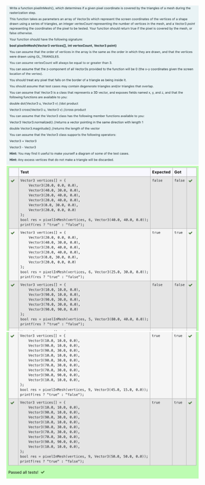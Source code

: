 ![alt text](https://github.com/trishalapiz/CS373-2021/blob/main/mid-semester-test/q5/question-five.png?raw=true)
![alt text](https://github.com/trishalapiz/CS373-2021/blob/main/mid-semester-test/q5/answer-five-pt1.png?raw=true)
![alt text](https://github.com/trishalapiz/CS373-2021/blob/main/mid-semester-test/q5/answer-five-pt2.png?raw=true)

